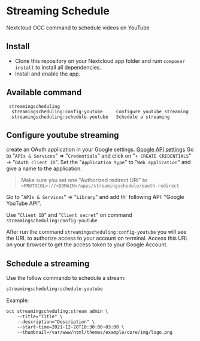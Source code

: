 # Streaming Schedule

Nextcloud OCC command to schedule videos on YouTube

## Install

* Clone this repository on your Nextcloud app folder and rum `composer install` to install all dependencies.
* Install and enable the app.

## Available command

```
 streamingscheduling
  streamingscheduling:config-youtube     Configure youtube streaming
  streamingscheduling:schedule-youtube   Schedule a streaming
```

## Configure youtube streaming

create an OAuth application in your Google settings. [Google API settings](https://console.developers.google.com/)
Go to "`APIs & Services`" => "`Credentials`" and click on "`+ CREATE CREDENTIALS`" -> "`OAuth client ID`".
Set the "`Application type`" to "`Web application`" and give a name to the application.

> Make sure you set one "Authorized redirect URI" to `<PROTOCOL>://<DOMAIN>/apps/streamingschedule/oauth-redirect`

Go to "`APIs & Services`" => "`Library`" and add th` following API:
"Google YouTube API".

Use "`Client ID`" and "`Client secret`" on command `streamingscheduling:config-youtube`

After run the command `streamingscheduling:config-youtube` you will see the URL to authorize access to your account on terminal. Access this URL on your browser to get the access token to your Google Account.

## Schedule a streaming

Use the follow commando to schedule a stream:

```bash
streamingscheduling:schedule-youtube
```

Example:

```
occ streamingscheduling:stream admin \
    --title="Title" \
    --description="Description" \
    --start-time=2021-12-28T10:30:00-03:00 \
    --thumbnail=/var/www/html/themes/example/core/img/logo.png
```